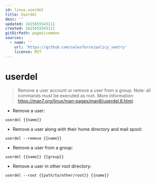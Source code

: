 ```yaml
---
id: linux.userdel
title: Userdel
desc: ''
updated: 1615655543111
created: 1615655543111
gitDirPath: pages/common
sources:
  - name: ''
    url: 'https://github.com/salesforce/policy_sentry'
    license: MIT
---
```

# userdel

> Remove a user account or remove a user from a group.
> Note: all commands must be executed as root.
> More information: <https://man7.org/linux/man-pages/man8/userdel.8.html>.

- Remove a user:

`userdel {{name}}`

- Remove a user along with their home directory and mail spool:

`userdel --remove {{name}}`

- Remove a user from a group:

`userdel {{name}} {{group}}`

- Remove a user in other root directory:

`userdel --root {{path/to/other/root}} {{name}}`

